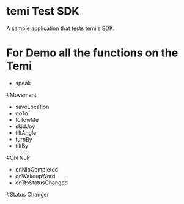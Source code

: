 # temi Test SDK
A sample application that tests temi's SDK.

# For Demo all the functions on the Temi

- speak

#Movement
- saveLocation
- goTo
- followMe
- skidJoy
- tiltAngle
- turnBy
- tiltBy

#ON NLP
- onNlpCompleted
- onWakeupWord
- onTtsStatusChanged

#Status Changer

